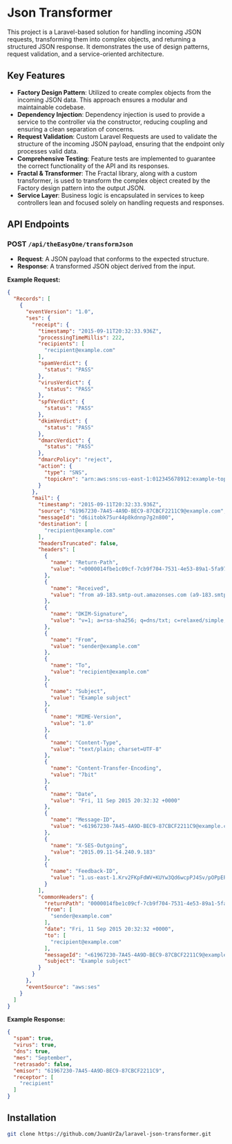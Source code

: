 # Json Transformer

This project is a Laravel-based solution for handling incoming JSON requests, transforming them into complex objects, and returning a structured JSON response. It demonstrates the use of design patterns, request validation, and a service-oriented architecture.

## Key Features

- **Factory Design Pattern**: Utilized to create complex objects from the incoming JSON data. This approach ensures a modular and maintainable codebase.
- **Dependency Injection**: Dependency injection is used to provide a service to the controller via the constructor, reducing coupling and ensuring a clean separation of concerns.
- **Request Validation**: Custom Laravel Requests are used to validate the structure of the incoming JSON payload, ensuring that the endpoint only processes valid data.
- **Comprehensive Testing**: Feature tests are implemented to guarantee the correct functionality of the API and its responses.
- **Fractal & Transformer**: The Fractal library, along with a custom transformer, is used to transform the complex object created by the Factory design pattern into the output JSON.
- **Service Layer**: Business logic is encapsulated in services to keep controllers lean and focused solely on handling requests and responses.

## API Endpoints

### POST `/api/theEasyOne/transformJson`

- **Request**: A JSON payload that conforms to the expected structure.
- **Response**: A transformed JSON object derived from the input.

**Example Request:**

```json
{
  "Records": [
    {
      "eventVersion": "1.0",
      "ses": {
        "receipt": {
          "timestamp": "2015-09-11T20:32:33.936Z",
          "processingTimeMillis": 222,
          "recipients": [
            "recipient@example.com"
          ],
          "spamVerdict": {
            "status": "PASS"
          },
          "virusVerdict": {
            "status": "PASS"
          },
          "spfVerdict": {
            "status": "PASS"
          },
          "dkimVerdict": {
            "status": "PASS"
          },
          "dmarcVerdict": {
            "status": "PASS"
          },
          "dmarcPolicy": "reject",
          "action": {
            "type": "SNS",
            "topicArn": "arn:aws:sns:us-east-1:012345678912:example-topic"
          }
        },
        "mail": {
          "timestamp": "2015-09-11T20:32:33.936Z",
          "source": "61967230-7A45-4A9D-BEC9-87CBCF2211C9@example.com",
          "messageId": "d6iitobk75ur44p8kdnnp7g2n800",
          "destination": [
            "recipient@example.com"
          ],
          "headersTruncated": false,
          "headers": [
            {
              "name": "Return-Path",
              "value": "<0000014fbe1c09cf-7cb9f704-7531-4e53-89a1-5fa9744f5eb6-000000@amazonses.com>"
            },
            {
              "name": "Received",
              "value": "from a9-183.smtp-out.amazonses.com (a9-183.smtp-out.amazonses.com [54.240.9.183]) by inbound-smtp.us-east-1.amazonaws.com with SMTP id d6iitobk75ur44p8kdnnp7g2n800 for recipient@example.com; Fri, 11 Sep 2015 20:32:33 +0000 (UTC)"
            },
            {
              "name": "DKIM-Signature",
              "value": "v=1; a=rsa-sha256; q=dns/txt; c=relaxed/simple; s=ug7nbtf4gccmlpwj322ax3p6ow6yfsug; d=amazonses.com; t=1442003552; h=From:To:Subject:MIME-Version:Content-Type:Content-Transfer-Encoding:Date:Message-ID:Feedback-ID; bh=DWr3IOmYWoXCA9ARqGC/UaODfghffiwFNRIb2Mckyt4=; b=p4ukUDSFqhqiub+zPR0DW1kp7oJZakrzupr6LBe6sUuvqpBkig56UzUwc29rFbJF hlX3Ov7DeYVNoN38stqwsF8ivcajXpQsXRC1cW9z8x875J041rClAjV7EGbLmudVpPX 4hHst1XPyX5wmgdHIhmUuh8oZKpVqGi6bHGzzf7g="
            },
            {
              "name": "From",
              "value": "sender@example.com"
            },
            {
              "name": "To",
              "value": "recipient@example.com"
            },
            {
              "name": "Subject",
              "value": "Example subject"
            },
            {
              "name": "MIME-Version",
              "value": "1.0"
            },
            {
              "name": "Content-Type",
              "value": "text/plain; charset=UTF-8"
            },
            {
              "name": "Content-Transfer-Encoding",
              "value": "7bit"
            },
            {
              "name": "Date",
              "value": "Fri, 11 Sep 2015 20:32:32 +0000"
            },
            {
              "name": "Message-ID",
              "value": "<61967230-7A45-4A9D-BEC9-87CBCF2211C9@example.com>"
            },
            {
              "name": "X-SES-Outgoing",
              "value": "2015.09.11-54.240.9.183"
            },
            {
              "name": "Feedback-ID",
              "value": "1.us-east-1.Krv2FKpFdWV+KUYw3Qd6wcpPJ4Sv/pOPpEPSHn2u2o4=:AmazonSES"
            }
          ],
          "commonHeaders": {
            "returnPath": "0000014fbe1c09cf-7cb9f704-7531-4e53-89a1-5fa9744f5eb6-000000@amazonses.com",
            "from": [
              "sender@example.com"
            ],
            "date": "Fri, 11 Sep 2015 20:32:32 +0000",
            "to": [
              "recipient@example.com"
            ],
            "messageId": "<61967230-7A45-4A9D-BEC9-87CBCF2211C9@example.com>",
            "subject": "Example subject"
          }
        }
      },
      "eventSource": "aws:ses"
    }
  ]
}
```

**Example Response:**

```json
{
  "spam": true,
  "virus": true,
  "dns": true,
  "mes": "September",
  "retrasado": false,
  "emisor": "61967230-7A45-4A9D-BEC9-87CBCF2211C9",
  "receptor": [
    "recipient"
  ]
}
```

## Installation

```bash
git clone https://github.com/JuanUrZa/laravel-json-transformer.git


